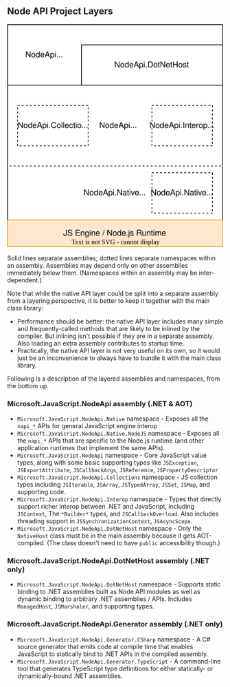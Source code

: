 
## Node API Project Layers

![Node API Layer Diagram](./NodeApi-Layers.drawio.svg)

Solid lines separate assemblies; dotted lines separate namespaces within an assembly. Assemblies may depend only on other assemblies immediately below them. (Namespaces within an assembly may be inter-dependent.)

Note that while the native API layer could be split into a separate assembly from a layering perspective, it is better to keep it together with the main class library:
 - Performance should be better: the native API layer includes many simple and frequently-called methods that are likely to be inlined by the compiler. But inlining isn't possible if they are in a separate assembly. Also loading an extra assembly contributes to startup time.
 - Practically, the native API layer is not very useful on its own, so it would just be an inconvenience to always have to bundle it with the main class library.

Following is a description of the layered assemblies and namespaces, from the bottom up.

### Microsoft.JavaScript.NodeApi assembly (.NET & AOT)
 - `Microsoft.JavaScript.NodeApi.Native` namespace - Exposes all the `napi_*` APIs for general JavaScript engine interop
 - `Microsoft.JavaScript.NodeApi.Native.NodeJS` namespace - Exposes all the `napi_*` APIs that are specific to the Node.js runtime (and other application runtimes that implement the same APIs).
 - `Microsoft.JavaScript.NodeApi` namespace - Core JavaScript value types, along with some basic supporting types like `JSException`, `JSExportAttribute`, `JSCallbackArgs`, `JSReference`, `JSPropertyDescriptor`
 - `Microsoft.JavaScript.NodeApi.Collections` namespace - JS collection types including `JSIterable`, `JSArray`, `JSTypedArray`, `JSSet`, `JSMap`, and supporting code.
 - `Microsoft.JavaScript.NodeApi.Interop` namespace - Types that directly support richer interop between .NET and JavaScript, including `JSContext`, The `*Builder*` types, and `JSCallbackOverload`. Also includes threading support in `JSSynchronizationContext`, `JSAsyncScope`.
 - `Microsoft.JavaScript.NodeApi.DotNetHost` namespace - Only the `NativeHost` class must be in the main assembly because it gets AOT-compiled. (The class doesn't need to have `public` accessibility though.)

### Microsoft.JavaScript.NodeApi.DotNetHost assembly (.NET only)
  - `Microsoft.JavaScript.NodeApi.DotNetHost` namespace - Supports static binding to .NET assemblies built as Node API modules as well as dynamic binding to arbitrary .NET assemblies / APIs. Includes `ManagedHost`, `JSMarshaler`, and supporting types.

### Microsoft.JavaScript.NodeApi.Generator assembly (.NET only)
 - `Microsoft.JavaScript.NodeApi.Generator.CSharp` namespace - A C# source generator that emits code at compile time that enables JavaScript to statically bind to .NET APIs in the compiled assembly.
 - `Microsoft.JavaScript.NodeApi.Generator.TypeScript` - A command-line tool that generates TypeScript type definitions for either statically- or dynamically-bound .NET assemblies.
